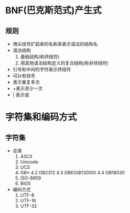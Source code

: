 # BNF(巴克斯范式)产生式
## 规则
- 用尖括号扩起来的名称来表示语法的结构名
- 语法结构
    1. 基础结构(称终结符)
    2. 用其他语法结构定义的复合结构(称非终结符)
- 引号和中间的字符表示终结符
- 可以有括号
- 表示重复多次
- +表示至少一次
- | 表示或

# 字符集和编码方式
## 字符集
- 总类
    1. ASCII
    2. Unicode
    3. UCS
    4. GB*
        4.2 GB2312
        4.3 GBK(GB13000)
        4.4 GB18030
    5. ISO-8859
    6. BIG5
- 编码方式
    1. UTF-8
    2. UTF-16
    3. UTF-32

